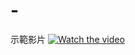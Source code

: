 # -
示範影片
[![Watch the video](https://img.youtube.com/vi/SC6PiSbeIgQ/hqdefault.jpg)](https://www.youtube.com/watch?v=SC6PiSbeIgQ)
